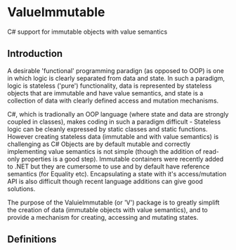 # ValueImmutable
C# support for immutable objects with value semantics

## Introduction

A desirable 'functional' programming paradign (as opposed to OOP) is one in which logic is clearly separated from data and state. In such a paradigm, logic is stateless ('pure') functionality, data is represented by stateless objects that are immutable and have value semantics, and state is a collection of data with clearly defined access and mutation mechanisms.

C#, which is tradionally an OOP language (where state and data are strongly coupled in classes), makes coding in such a paradigm difficult - Stateless logic can be cleanly expressed by static classes and static functions. However creating stateless data (immutable and with value semantics) is challenging as C# Objects are by default mutable and correctly implementing value semantics is not simple (though the addition of read-only properties is a good step). Immutable containers were recently added to .NET but they are cumersome to use and by default have reference semantics (for Equality etc). Encapsulating a state with it's access/mutation API is also difficult though recent language additions can give good solutions.

The purpose of the ValuieImmutable (or 'V') package is to greatly simplift the creation of data (immutable objects with value semantics), and to provide a mechanism for creating, accessing and mutating states.

## Definitions



